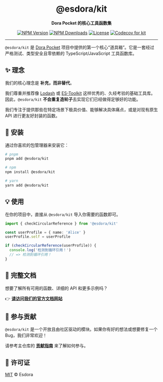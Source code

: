 <div align="center">
  <a name="readme-top"></a>

  <!-- 1. 包名 -->
  <h1>@esdora/kit</h1>

  <!-- 2. 简短描述，连接到主品牌 -->
  <p><strong>Dora Pocket 的核心工具函数集</strong></p>

  <!-- 3. 徽章，聚焦于本包 -->
  <p>
    <a href="https://npmjs.org/package/@esdora/kit"><img src="https://img.shields.io/npm/v/@esdora/kit.svg?style=flat-square" alt="NPM Version"></a>
    <a href="https://npmjs.org/package/@esdora/kit"><img src="https://img.shields.io/npm/dm/@esdora/kit.svg?style=flat-square" alt="NPM Downloads"></a>
    <a href="https://github.com/esdora-js/esdora/blob/main/LICENSE"><img src="https://img.shields.io/npm/l/@esdora/kit.svg?style=flat-square" alt="License"></a>
    <a href="https://codecov.io/gh/esdora-js/esdora/branch/main"><img src="https://img.shields.io/codecov/c/github/esdora-js/esdora.svg?style=flat-square&flag=kit" alt="Codecov for kit"></a>
  </p>

</div>

---

`@esdora/kit` 是 [Dora Pocket](https://github.com/esdora-js/esdora) 项目中提供的第一个核心“道具箱”。它是一套经过严格测试、类型安全且零依赖的 TypeScript/JavaScript 工具函数库。

## ✨ 理念

我们的核心理念是 **补充，而非替代**。

我们尊重并推荐像 [Lodash](https://lodash.com/) 或 [ES-Toolkit](https://es-toolkit.dev/) 这样优秀的、久经考验的基础工具库。因此，`@esdora/kit` **不会重复造轮子**去实现它们已经做得足够好的功能。

我们专注于提供那些在特定场景下极具价值、能够解决具体痛点，或是对现有原生 API 进行更友好封装的函数。

## 🚀 安装

通过你喜欢的包管理器来安装它：

```bash
# pnpm
pnpm add @esdora/kit

# npm
npm install @esdora/kit

# yarn
yarn add @esdora/kit
```

## 💡 使用

在你的项目中，直接从 `@esdora/kit` 导入你需要的函数即可。

```typescript
import { checkCircularReference } from '@esdora/kit'

const userProfile = { name: 'Alice' }
userProfile.self = userProfile

if (checkCircularReference(userProfile)) {
  console.log('检测到循环引用！')
  // => 检测到循环引用！
}
```

## 📖 完整文档

想要了解所有可用的函数、详细的 API 和更多示例吗？

👉 **[请访问我们的官方文档网站](https://esdora.js.org/kit/)**

## 🤝 参与贡献

`@esdora/kit` 是一个开放且由社区驱动的模块。如果你有好的想法或想要修复一个 Bug，我们非常欢迎！

请参考主仓库的 **[贡献指南](https://github.com/esdora-js/esdora/blob/main/CONTRIBUTING.md)** 来了解如何参与。

## 📜 许可证

[MIT](https://github.com/esdora-js/esdora/blob/main/LICENSE) &copy; Esdora
